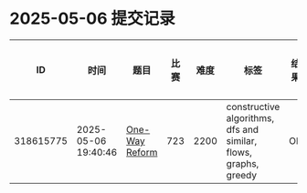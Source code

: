 # 2025-05-06 提交记录

 | ID | 时间 | 题目 | 比赛 | 难度 | 标签 | 结果 | 测试用例 | 运行时间 | 内存消耗 |
 |----|------|-----|-----|------|-----|------|---------|--------|----------|
 | 318615775 | 2025-05-06  19:40:46 | [One-Way Reform](https://codeforces.com/problemset/problem/723/E) | 723 | 2200 | constructive algorithms, dfs and similar, flows, graphs, greedy | OK | 58 | 92ms | 1500KB |